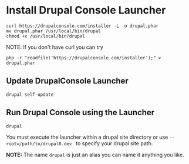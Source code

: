 # Install Drupal Console Launcher

```
curl https://drupalconsole.com/installer -L -o drupal.phar
mv drupal.phar /usr/local/bin/drupal
chmod +x /usr/local/bin/drupal
```
NOTE: If you don't have curl you can try
```
php -r "readfile('https://drupalconsole.com/installer');" > drupal.phar
```

## Update DrupalConsole Launcher 
```
drupal self-update
```

## Run Drupal Console using the Launcher
```
drupal
```

You must execute the launcher within a drupal site directory or use `--root=/path/to/drupal8.dev
` to specify your drupal site path.

**NOTE:** The name `drupal` is just an alias you can name it anything you like.
